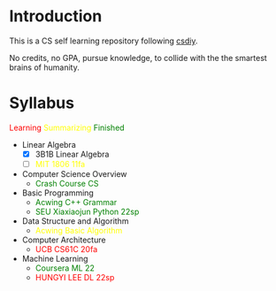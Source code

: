 # Introduction

This is a CS self learning repository following [csdiy](https://csdiy.wiki/).

No credits, no GPA, pursue knowledge, to collide with the the smartest brains of humanity.

# Syllabus

<span style="color:Red;">Learning</span>	<span style="color:Yellow;">Summarizing	</span><span style="color:Green;">Finished</span>	

- Linear Algebra
  - [x] 3B1B Linear Algebra
  - [ ] <span style="color:Yellow;">MIT 1806 11fa</span>

- Computer Science Overview
  - <span style="color:Green;">Crash Course CS</span>
- Basic Programming
  - <span style="color:Green;">Acwing C++ Grammar</span>
  - <span style="color:green;">SEU Xiaxiaojun Python 22sp</span>
- Data Structure and Algorithm
  - <span style="color:Yellow;">Acwing Basic Algorithm</span>
- Computer Architecture
  - <span style="color:Red;">UCB CS61C 20fa</span>
- Machine Learning
  - <span style="color:Green;">Coursera ML 22</span>
  - <span style="color:Red;">HUNGYI LEE DL 22sp</span>

